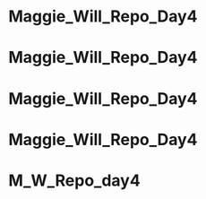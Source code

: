 # Maggie_Will_Repo_Day4
# Maggie_Will_Repo_Day4
# Maggie_Will_Repo_Day4
# Maggie_Will_Repo_Day4
# M_W_Repo_day4
